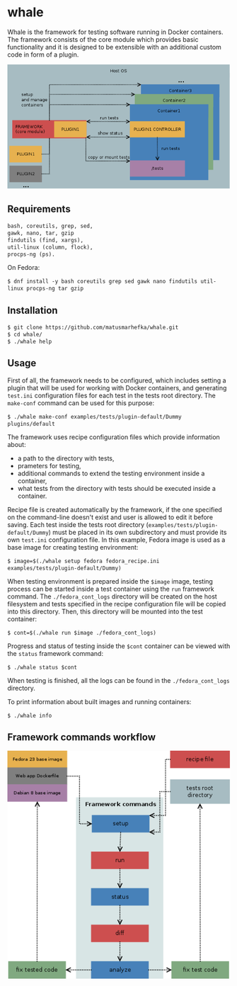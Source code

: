 whale
=====

Whale is the framework for testing software running in Docker containers.
The framework consists of the core module which provides basic functionality
and it is designed to be extensible with an additional custom code in form
of a plugin.

![picture alt](https://github.com/matusmarhefka/whale/blob/master/doc/arch.png)

Requirements
------------
    bash, coreutils, grep, sed,
    gawk, nano, tar, gzip
    findutils (find, xargs),
    util-linux (column, flock),
    procps-ng (ps).

On Fedora:

    $ dnf install -y bash coreutils grep sed gawk nano findutils util-linux procps-ng tar gzip

Installation
------------
    $ git clone https://github.com/matusmarhefka/whale.git
    $ cd whale/
    $ ./whale help
    
Usage
-----
First of all, the framework needs to be configured, which includes setting
a plugin that will be used for working with Docker containers, and generating
`test.ini` configuration files for each test in the tests root directory.
The `make-conf` command can be used for this purpose:

    $ ./whale make-conf examples/tests/plugin-default/Dummy plugins/default

The framework uses recipe configuration files which provide information about:
* a path to the directory with tests,
* prameters for testing,
* additional commands to extend the testing environment inside a container,
* what tests from the directory with tests should be executed inside
  a container.

Recipe file is created automatically by the framework, if the one specified
on the command-line doesn't exist and user is allowed to edit it before saving.
Each test inside the tests root directory (`examples/tests/plugin-default/Dummy`)
must be placed in its own subdirectory and must provide its own `test.ini`
configuration file. In this example, Fedora image is used as a base image
for creating testing environment:

    $ image=$(./whale setup fedora fedora_recipe.ini examples/tests/plugin-default/Dummy)

When testing environment is prepared inside the `$image` image, testing process
can be started inside a test container using the `run` framework command.
The `./fedora_cont_logs` directory will be created on the host filesystem
and tests specified in the recipe configuration file will be copied into this
directory. Then, this directory will be mounted into the test container:

    $ cont=$(./whale run $image ./fedora_cont_logs)

Progress and status of testing inside the `$cont` container can be viewed
with the `status` framework command:

    $ ./whale status $cont

When testing is finished, all the logs can be found in the `./fedora_cont_logs`
directory.

To print information about built images and running containers:

    $ ./whale info

Framework commands workflow
---------------------------
![picture alt](https://github.com/matusmarhefka/whale/blob/master/doc/workflow.png)
